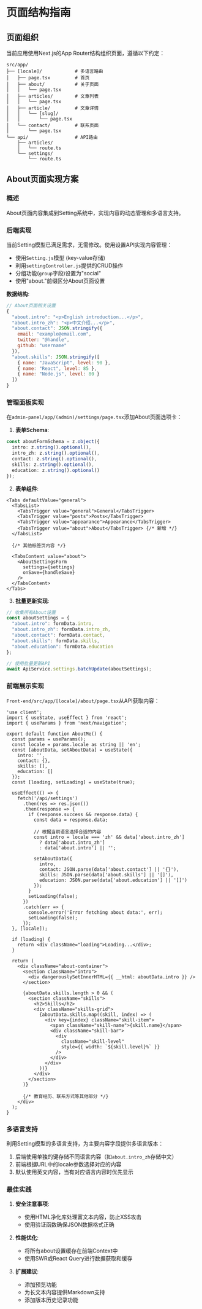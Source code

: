 # 页面结构指南

## 页面组织

当前应用使用Next.js的App Router结构组织页面，遵循以下约定：

```
src/app/
├── [locale]/            # 多语言路由
│   ├── page.tsx         # 首页
│   ├── about/           # 关于页面
│   │   └── page.tsx
│   ├── articles/        # 文章列表
│   │   └── page.tsx
│   ├── article/         # 文章详情
│   │   └── [slug]/
│   │       └── page.tsx
│   └── contact/         # 联系页面
│       └── page.tsx
└── api/                 # API路由
    ├── articles/
    │   └── route.ts
    └── settings/
        └── route.ts
```

## About页面实现方案

### 概述
About页面内容集成到Setting系统中，实现内容的动态管理和多语言支持。

### 后端实现

当前Setting模型已满足需求，无需修改。使用设置API实现内容管理：

- 使用`Setting.js`模型 (key-value存储)
- 利用`settingController.js`提供的CRUD操作
- 分组功能(`group`字段)设置为"social"
- 使用"about."前缀区分About页面设置

**数据结构**:
```javascript
// About页面相关设置
{
  "about.intro": "<p>English introduction...</p>",
  "about.intro_zh": "<p>中文介绍...</p>",
  "about.contact": JSON.stringify({
    email: "example@email.com",
    twitter: "@handle",
    github: "username"
  }),
  "about.skills": JSON.stringify([
    { name: "JavaScript", level: 90 },
    { name: "React", level: 85 },
    { name: "Node.js", level: 80 }
  ])
}
```

### 管理面板实现

在`admin-panel/app/(admin)/settings/page.tsx`添加About页面选项卡：

1. **表单Schema**:
```typescript
const aboutFormSchema = z.object({
  intro: z.string().optional(),
  intro_zh: z.string().optional(),
  contact: z.string().optional(),
  skills: z.string().optional(),
  education: z.string().optional()
});
```

2. **表单组件**:
```tsx
<Tabs defaultValue="general">
  <TabsList>
    <TabsTrigger value="general">General</TabsTrigger>
    <TabsTrigger value="posts">Posts</TabsTrigger>
    <TabsTrigger value="appearance">Appearance</TabsTrigger>
    <TabsTrigger value="about">About</TabsTrigger> {/* 新增 */}
  </TabsList>
  
  {/* 其他标签页内容 */}
  
  <TabsContent value="about">
    <AboutSettingsForm 
      settings={settings} 
      onSave={handleSave} 
    />
  </TabsContent>
</Tabs>
```

3. **批量更新实现**:
```typescript
// 收集所有About设置
const aboutSettings = {
  "about.intro": formData.intro,
  "about.intro_zh": formData.intro_zh,
  "about.contact": formData.contact,
  "about.skills": formData.skills,
  "about.education": formData.education
};

// 使用批量更新API
await ApiService.settings.batchUpdate(aboutSettings);
```

### 前端展示实现

`Front-end/src/app/[locale]/about/page.tsx`从API获取内容：

```tsx
'use client';
import { useState, useEffect } from 'react';
import { useParams } from 'next/navigation';

export default function AboutMe() {
  const params = useParams();
  const locale = params.locale as string || 'en';
  const [aboutData, setAboutData] = useState({
    intro: '',
    contact: {},
    skills: [],
    education: []
  });
  const [loading, setLoading] = useState(true);

  useEffect(() => {
    fetch('/api/settings')
      .then(res => res.json())
      .then(response => {
        if (response.success && response.data) {
          const data = response.data;
          
          // 根据当前语言选择合适的内容
          const intro = locale === 'zh' && data['about.intro_zh'] 
            ? data['about.intro_zh'] 
            : data['about.intro'] || '';
            
          setAboutData({
            intro,
            contact: JSON.parse(data['about.contact'] || '{}'),
            skills: JSON.parse(data['about.skills'] || '[]'),
            education: JSON.parse(data['about.education'] || '[]')
          });
        }
        setLoading(false);
      })
      .catch(err => {
        console.error('Error fetching about data:', err);
        setLoading(false);
      });
  }, [locale]);

  if (loading) {
    return <div className="loading">Loading...</div>;
  }

  return (
    <div className="about-container">
      <section className="intro">
        <div dangerouslySetInnerHTML={{ __html: aboutData.intro }} />
      </section>
      
      {aboutData.skills.length > 0 && (
        <section className="skills">
          <h2>Skills</h2>
          <div className="skills-grid">
            {aboutData.skills.map((skill, index) => (
              <div key={index} className="skill-item">
                <span className="skill-name">{skill.name}</span>
                <div className="skill-bar">
                  <div 
                    className="skill-level" 
                    style={{ width: `${skill.level}%` }}
                  />
                </div>
              </div>
            ))}
          </div>
        </section>
      )}
      
      {/* 教育经历、联系方式等其他部分 */}
    </div>
  );
}
```

### 多语言支持

利用Setting模型的多语言支持，为主要内容字段提供多语言版本：

1. 后端使用单独的键存储不同语言内容（如`about.intro_zh`存储中文）
2. 前端根据URL中的locale参数选择对应的内容
3. 默认使用英文内容，当有对应语言内容时优先显示

### 最佳实践

1. **安全注意事项**:
   - 使用HTML净化库处理富文本内容，防止XSS攻击
   - 使用验证函数确保JSON数据格式正确

2. **性能优化**:
   - 将所有about设置缓存在前端Context中
   - 使用SWR或React Query进行数据获取和缓存

3. **扩展建议**:
   - 添加预览功能
   - 为长文本内容提供Markdown支持
   - 添加版本历史记录功能
